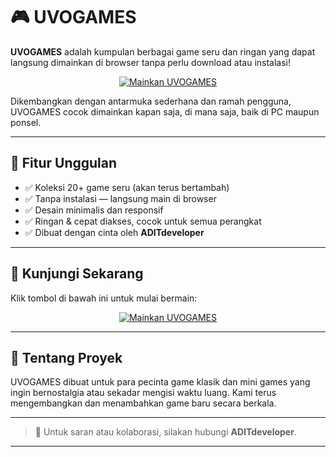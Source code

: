 # 🎮 UVOGAMES

**UVOGAMES** adalah kumpulan berbagai game seru dan ringan yang dapat langsung dimainkan di browser tanpa perlu download atau instalasi!
<p align="center">
  <a href="https://uvoshop.github.io/uvogames/" target="_blank">
    <img src="[https://img.shields.io/badge/MAINKE-UVOGAMES-red?style=for-the-badge&logo=google-chrome](ttps://img.shields.io/badge/MAINKE-UVOGAMES-red?style=for-the-badge&logo=google-chrome))" alt="Mainkan UVOGAMES" />
  </a>
</p>
Dikembangkan dengan antarmuka sederhana dan ramah pengguna, UVOGAMES cocok dimainkan kapan saja, di mana saja, baik di PC maupun ponsel.

---

## 🚀 Fitur Unggulan

- ✅ Koleksi 20+ game seru (akan terus bertambah)
- ✅ Tanpa instalasi — langsung main di browser
- ✅ Desain minimalis dan responsif
- ✅ Ringan & cepat diakses, cocok untuk semua perangkat
- ✅ Dibuat dengan cinta oleh **ADITdeveloper**

---

## 📱 Kunjungi Sekarang

Klik tombol di bawah ini untuk mulai bermain:

<p align="center">
  <a href="https://uvoshop.github.io/uvogames/" target="_blank">
    <img src="https://img.shields.io/badge/MAINKE-UVOGAMES-red?style=for-the-badge&logo=google-chrome" alt="Mainkan UVOGAMES" />
  </a>
</p>

---

## 👾 Tentang Proyek

UVOGAMES dibuat untuk para pecinta game klasik dan mini games yang ingin bernostalgia atau sekadar mengisi waktu luang. Kami terus mengembangkan dan menambahkan game baru secara berkala.

---

> 📧 Untuk saran atau kolaborasi, silakan hubungi **ADITdeveloper**.

---
